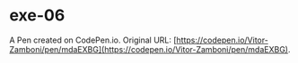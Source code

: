 # exe-06

A Pen created on CodePen.io. Original URL: [https://codepen.io/Vitor-Zamboni/pen/mdaEXBG](https://codepen.io/Vitor-Zamboni/pen/mdaEXBG).

